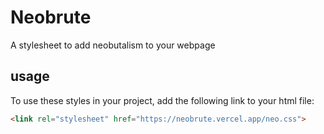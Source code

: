 # Neobrute

A stylesheet to add neobutalism to your webpage

## usage

To use these styles in your project, add the following link to your html file:

```html
<link rel="stylesheet" href="https://neobrute.vercel.app/neo.css">
```
